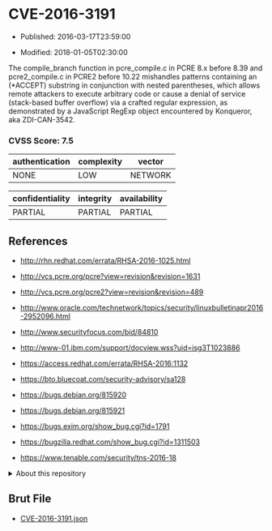 # CVE-2016-3191

- Published: 2016-03-17T23:59:00

- Modified: 2018-01-05T02:30:00

The compile_branch function in pcre_compile.c in PCRE 8.x before 8.39 and pcre2_compile.c in PCRE2 before 10.22 mishandles patterns containing an (*ACCEPT) substring in conjunction with nested parentheses, which allows remote attackers to execute arbitrary code or cause a denial of service (stack-based buffer overflow) via a crafted regular expression, as demonstrated by a JavaScript RegExp object encountered by Konqueror, aka ZDI-CAN-3542.

### CVSS Score: **7.5**

| authentication | complexity | vector |
| --- | --- | --- |
| NONE | LOW | NETWORK |

| confidentiality | integrity | availability |
| --- | --- | --- |
| PARTIAL | PARTIAL | PARTIAL |

## References

* http://rhn.redhat.com/errata/RHSA-2016-1025.html

* http://vcs.pcre.org/pcre?view=revision&revision=1631

* http://vcs.pcre.org/pcre2?view=revision&revision=489

* http://www.oracle.com/technetwork/topics/security/linuxbulletinapr2016-2952096.html

* http://www.securityfocus.com/bid/84810

* http://www-01.ibm.com/support/docview.wss?uid=isg3T1023886

* https://access.redhat.com/errata/RHSA-2016:1132

* https://bto.bluecoat.com/security-advisory/sa128

* https://bugs.debian.org/815920

* https://bugs.debian.org/815921

* https://bugs.exim.org/show_bug.cgi?id=1791

* https://bugzilla.redhat.com/show_bug.cgi?id=1311503

* https://www.tenable.com/security/tns-2016-18

<details>
<summary>About this repository</summary> 

  This repository is part of the project [Live Hack CVE](https://github.com/Live-Hack-CVE). Main website can be found [www.live-hack.org](https://www.live-hack.org) 
  
  Made by [Sn0wAlice](https://github.com/Sn0wAlice) for the people that care about security and need to have a feed of the latest CVEs. Hope you enjoy it, don't forget to star the repo and follow me on [Twitter](https://twitter.com/Sn0wAlice) and [Github](https://github.com/Sn0wAlice). And that is my [personnal website](https://www.alice-snow.me/)

  - [Home Page](https://github.com/Live-Hack-CVE)
  - [Framework](https://github.com/Live-Hack-CVE/cve-framework)
  - [CVE database](https://github.com/Live-Hack-CVE/full_database)
  - [Changelog](https://github.com/Live-Hack-CVE/Changelog)
</details>

## Brut File

* [CVE-2016-3191.json](https://raw.githubusercontent.com/Live-Hack-CVE/full_database/main/cves/2016/CVE-2016-3191.json)

